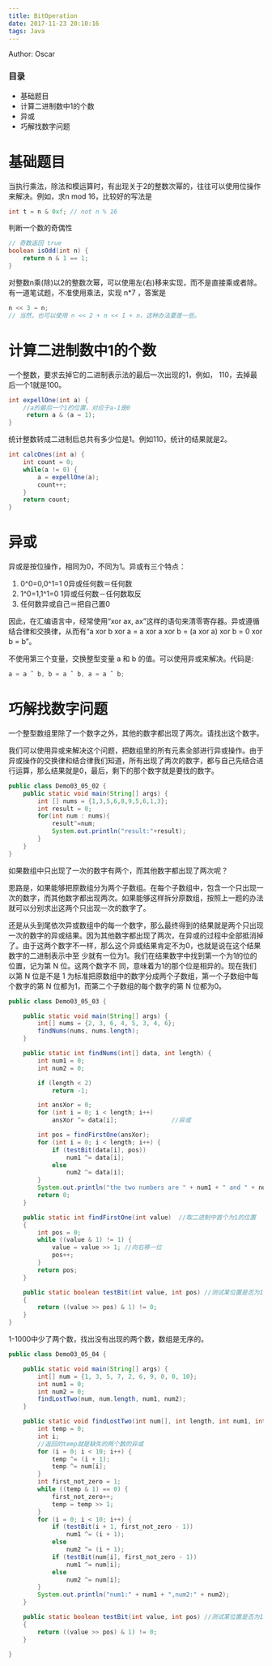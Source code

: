 ```yaml
---
title: BitOperation
date: 2017-11-23 20:10:16
tags: Java
---
```

Author: Oscar

### 目录
+ 基础题目
+ 计算二进制数中1的个数
+ 异或
+ 巧解找数字问题

# 基础题目
当执行乘法，除法和模运算时，有出现关于2的整数次幂的，往往可以使用位操作来解决。例如，求n mod 16，比较好的写法是
```java
int t = n & 0xf; // not n % 16
```


判断一个数的奇偶性
```java
// 奇数返回 true
boolean isOdd(int n) {
    return n & 1 == 1;
}
```
对整数n乘(除)以2的整数次幂，可以使用左(右)移来实现，而不是直接乘或者除。有一道笔试题，不准使用乘法，实现 n*7 ，答案是
```java
n << 3 − n;
// 当然，也可以使用 n << 2 + n << 1 + n，这种办法要差一些。
```
# 计算二进制数中1的个数
一个整数，要求去掉它的二进制表示法的最后一次出现的1，例如， 110，去掉最后一个1就是100。
```java
int expellOne(int a) {
    //a的最后一个1的位置，对应于a-1是0
     return a & (a − 1);
}
```

统计整数转成二进制后总共有多少位是1。例如110，统计的结果就是2。
```java
int calcOnes(int a) {
    int count = 0;
    while(a != 0) {
        a = expellOne(a);
        count++;
    }
    return count;
}
```
# 异或
异或是按位操作，相同为0，不同为1。异或有三个特点：
1. 0^0=0,0^1=1  0异或任何数＝任何数
2. 1^0=1,1^1=0  1异或任何数－任何数取反 
3. 任何数异或自己＝把自己置0 <br>

因此，在汇编语言中，经常使用“xor ax, ax”这样的语句来清零寄存器。异或遵循结合律和交换律，从而有“a xor b xor a = a xor a xor b = (a xor a) xor b = 0 xor b = b”。

不使用第三个变量，交换整型变量 a 和 b 的值。可以使用异或来解决。代码是:
```java
a = a ˆ b, b = a ˆ b, a = a ˆ b;
```

# 巧解找数字问题
一个整型数组里除了一个数字之外，其他的数字都出现了两次。请找出这个数字。

我们可以使用异或来解决这个问题，把数组里的所有元素全部进行异或操作。由于异或操作的交换律和结合律我们知道，所有出现了两次的数字，都与自己先结合进行运算，那么结果就是0，最后，剩下的那个数字就是要找的数字。
```java
public class Demo03_05_02 {
    public static void main(String[] args) {
        int [] nums = {1,3,5,6,8,9,5,6,1,3};
        int result = 0;
        for(int num : nums){
            result^=num;
            System.out.println("result:"+result);
        }
    }
}
```
如果数组中只出现了一次的数字有两个，而其他数字都出现了两次呢？

思路是，如果能够把原数组分为两个子数组。在每个子数组中，包含一个只出现一次的数字，而其他数字都出现两次。如果能够这样拆分原数组，按照上一题的办法就可以分别求出这两个只出现一次的数字了。

还是从头到尾依次异或数组中的每一个数字，那么最终得到的结果就是两个只出现一次的数字的异或结果。因为其他数字都出现了两次，在异或的过程中全部抵消掉了。由于这两个数字不一样，那么这个异或结果肯定不为0，也就是说在这个结果数字的二进制表示中至 少就有一位为1。我们在结果数字中找到第一个为1的位的位置，记为第 N 位。这两个数字不 同，意味着为1的那个位是相异的。现在我们以第 N 位是不是 1 为标准把原数组中的数字分成两个子数组，第一个子数组中每个数字的第 N 位都为1，而第二个子数组的每个数字的第 N 位都为0。
```java
public class Demo03_05_03 {

    public static void main(String[] args) {
        int[] nums = {2, 3, 6, 4, 5, 3, 4, 6};
        findNums(nums, nums.length);
    }

    public static int findNums(int[] data, int length) {
        int num1 = 0;
        int num2 = 0;

        if (length < 2)
            return -1;

        int ansXor = 0;
        for (int i = 0; i < length; i++)
            ansXor ^= data[i];               //异或

        int pos = findFirstOne(ansXor);
        for (int i = 0; i < length; i++) {
            if (testBit(data[i], pos))
                num1 ^= data[i];
            else
                num2 ^= data[i];
        }
        System.out.println("the two numbers are " + num1 + " and " + num2);
        return 0;
    }

    public static int findFirstOne(int value)  //取二进制中首个为1的位置
    {
        int pos = 0;
        while ((value & 1) != 1) {
            value = value >> 1; //向右移一位
            pos++;
        }
        return pos;
    }

    public static boolean testBit(int value, int pos) //测试某位置是否为1
    {
        return ((value >> pos) & 1) != 0;
    }
}
```

1-1000中少了两个数，找出没有出现的两个数，数组是无序的。
```java
public class Demo03_05_04 {

    public static void main(String[] args) {
        int[] num = {1, 3, 5, 7, 2, 6, 9, 0, 0, 10};
        int num1 = 0;
        int num2 = 0;
        findLostTwo(num, num.length, num1, num2);
    }

    public static void findLostTwo(int num[], int length, int num1, int num2) {
        int temp = 0;
        int i;
        //返回的temp就是缺失的两个数的异或
        for (i = 0; i < 10; i++) {
            temp ^= (i + 1);
            temp ^= num[i];
        }
        int first_not_zero = 1;
        while ((temp & 1) == 0) {
            first_not_zero++;
            temp = temp >> 1;
        }
        for (i = 0; i < 10; i++) {
            if (testBit(i + 1, first_not_zero - 1))
                num1 ^= (i + 1);
            else
                num2 ^= (i + 1);
            if (testBit(num[i], first_not_zero - 1))
                num1 ^= num[i];
            else
                num2 ^= num[i];
        }
        System.out.println("num1:" + num1 + ",num2:" + num2);
    }

    public static boolean testBit(int value, int pos) //测试某位置是否为1
    {
        return ((value >> pos) & 1) != 0;
    }

}
```